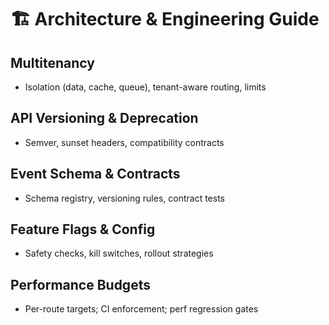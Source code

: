 # 🏗️ Architecture & Engineering Guide

## Multitenancy

- Isolation (data, cache, queue), tenant-aware routing, limits

## API Versioning & Deprecation

- Semver, sunset headers, compatibility contracts

## Event Schema & Contracts

- Schema registry, versioning rules, contract tests

## Feature Flags & Config

- Safety checks, kill switches, rollout strategies

## Performance Budgets

- Per-route targets; CI enforcement; perf regression gates


